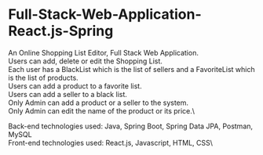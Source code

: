 # Full-Stack-Web-Application-React.js-Spring
An Online Shopping List Editor, Full Stack Web Application.\
Users can add, delete or edit the Shopping List.\
Each user has a BlackList which is the list of sellers and a FavoriteList which is the list of products.\
Users can add a product to a favorite list.\
Users can add a seller to a black list.\
Only Admin can add a product or a seller to the system.\
Only Admin can edit the name of the product or its price.\

Back-end technologies used: Java, Spring Boot, Spring Data JPA, Postman, MySQL\
Front-end technologies used: React.js, Javascript, HTML, CSS\
